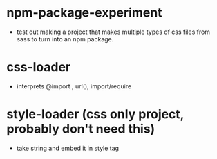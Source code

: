 # npm-package-experiment

- test out making a project that makes multiple types of css files from sass to turn into an npm package.

# css-loader
- interprets @import , url(), import/require
# style-loader (css only project, probably don't need this)
- take string and embed it in style tag
